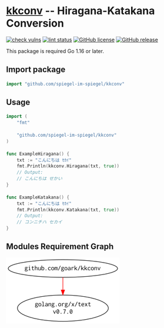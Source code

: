 # [kkconv] -- Hiragana-Katakana Conversion

[![check vulns](https://github.com/spiegel-im-spiegel/kkconv/workflows/vulns/badge.svg)](https://github.com/spiegel-im-spiegel/kkconv/actions)
[![lint status](https://github.com/spiegel-im-spiegel/kkconv/workflows/lint/badge.svg)](https://github.com/spiegel-im-spiegel/kkconv/actions)
[![GitHub license](https://img.shields.io/badge/license-Apache%202-blue.svg)](https://raw.githubusercontent.com/spiegel-im-spiegel/kkconv/master/LICENSE)
[![GitHub release](https://img.shields.io/github/release/spiegel-im-spiegel/kkconv.svg)](https://github.com/spiegel-im-spiegel/kkconv/releases/latest)

This package is required Go 1.16 or later.

## Import package

```go
import "github.com/spiegel-im-spiegel/kkconv"
```

## Usage

```go
import (
	"fmt"

	"github.com/spiegel-im-spiegel/kkconv"
)

func ExampleHiragana() {
	txt := "こんにちは ｾｶｲ"
	fmt.Println(kkconv.Hiragana(txt, true))
	// Output:
	// こんにちは せかい
}

func ExampleKatakana() {
	txt := "こんにちは ｾｶｲ"
	fmt.Println(kkconv.Katakana(txt, true))
	// Output:
	// コンニチハ セカイ
}
```


## Modules Requirement Graph

[![dependency.png](./dependency.png)](./dependency.png)

[kkconv]: https://github.com/spiegel-im-spiegel/kkconv "spiegel-im-spiegel/kkconv: Hiragana-Katakana Conversion"
